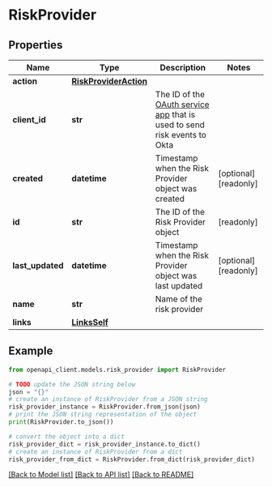 # RiskProvider


## Properties

Name | Type | Description | Notes
------------ | ------------- | ------------- | -------------
**action** | [**RiskProviderAction**](RiskProviderAction.md) |  | 
**client_id** | **str** | The ID of the [OAuth service app](https://developer.okta.com/docs/guides/implement-oauth-for-okta-serviceapp/main/#create-a-service-app-and-grant-scopes) that is used to send risk events to Okta | 
**created** | **datetime** | Timestamp when the Risk Provider object was created | [optional] [readonly] 
**id** | **str** | The ID of the Risk Provider object | [readonly] 
**last_updated** | **datetime** | Timestamp when the Risk Provider object was last updated | [optional] [readonly] 
**name** | **str** | Name of the risk provider | 
**links** | [**LinksSelf**](LinksSelf.md) |  | 

## Example

```python
from openapi_client.models.risk_provider import RiskProvider

# TODO update the JSON string below
json = "{}"
# create an instance of RiskProvider from a JSON string
risk_provider_instance = RiskProvider.from_json(json)
# print the JSON string representation of the object
print(RiskProvider.to_json())

# convert the object into a dict
risk_provider_dict = risk_provider_instance.to_dict()
# create an instance of RiskProvider from a dict
risk_provider_from_dict = RiskProvider.from_dict(risk_provider_dict)
```
[[Back to Model list]](../README.md#documentation-for-models) [[Back to API list]](../README.md#documentation-for-api-endpoints) [[Back to README]](../README.md)


